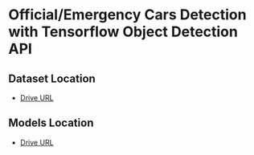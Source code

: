 # Official/Emergency Cars Detection with Tensorflow Object Detection API

## Dataset Location
- <a href="https://drive.google.com/drive/folders/1PjtxHFanTHh_VA1D_ERazG6WWbLz3oFb?usp=sharing">Drive URL<a>
## Models Location
- <a href="https://drive.google.com/file/d/1qurl5GqStEKmuWf4OZMKISWdF7qwqPRZ/view?usp=sharing">Drive URL<a>
